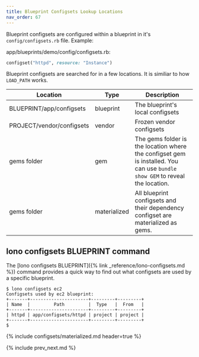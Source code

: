 ```yaml
---
title: Blueprint Configsets Lookup Locations
nav_order: 67
---
```


Blueprint configsets are configured within a blueprint in it's `config/configsets.rb` file.  Example:

app/blueprints/demo/config/configsets.rb:

```ruby
configset("httpd", resource: "Instance")
```

Blueprint configsets are searched for in a few locations. It is similiar to how `LOAD_PATH` works.

Location | Type | Description
--- | --- | ---
BLUEPRINT/app/configsets | blueprint | The blueprint's local configsets
PROJECT/vendor/configsets | vendor | Frozen vendor configsets
gems folder | gem | The gems folder is the location where the configset gem is installed. You can use `bundle show GEM` to reveal the location.
gems folder | materialized | All blueprint configsets and their dependency configset are materialized as gems.

## lono configsets BLUEPRINT command

The [lono configsets BLUEPRINT]({% link _reference/lono-configsets.md %}) command provides a quick way to find out what configsets are used by a specific blueprint.

    $ lono configsets ec2
    Configsets used by ec2 blueprint:
    +-------+----------------------+---------+---------+
    | Name  |         Path         |  Type   |  From   |
    +-------+----------------------+---------+---------+
    | httpd | app/configsets/httpd | project | project |
    +-------+----------------------+---------+---------+
    $

{% include configsets/materialized.md header=true %}

{% include prev_next.md %}
